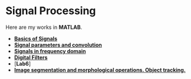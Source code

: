 # Signal Processing
Here are my works in **MATLAB**.
- [**Basics of Signals**](https://github.com/IsilEna/SignalProcessing/blob/main/signal_lab1_isilsonmez.pdf)
- [**Signal parameters and convolution**](https://github.com/IsilEna/SignalProcessing/blob/main/Signals_LAB2_Sonmez_Isil.pdf)
- [**Signals in frequency domain**](https://github.com/IsilEna/SignalProcessing/blob/main/Signal_lab4_sonmezisil.pdf)
- [**Digital Filters**](https://github.com/IsilEna/SignalProcessing/blob/main/Signals_LAB5%20_%20Sonmez_%20Isil.pdf)
- [**Lab6**]
- [**Image segmentation and morphological operations. Object tracking.**](https://github.com/IsilEna/SignalProcessing/blob/main/Lab2-Isil%20Sonmez.pdf)

